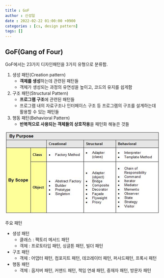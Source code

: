 ```yaml
---
title : GoF
author : 신성일
date : 2022-02-22 01:00:00 +0900
categories : [cs, design pattern]
tags: []
---
```


## **GoF(Gang of Four)**

GoF에서는 23가지 디자인패턴을 3가지 유형으로 분류함.

1. 생성 패턴(Creation pattern)
   - **객체를 생성**하는데 관련된 패턴들
   - 객체가 생성되는 과정의 유연성을 높이고, 코드의 유지를 쉽게함
2. 구조 패턴(Structural Pattern)
   - **프로그램 구조**에 관련된 패턴들
   - 프로그램 내의 자료구조나 인터페이스 구조 등 프로그램의 구조를 설계하는데 활용할 수 있는 패턴들
3. 행동 패턴(Behavioral Pattern)
   - **반복적으로 사용되는 객체들의 상호작용**을 패턴화 해놓은 것들



![img](../assets/img/2022-02-22-Gof/gof_types.png)

주요 패턴

- 생성 패턴 
  - 클래스 : 팩토리 메서드 패턴
  - 객체 :  프로토타입 패턴, 싱글톤 패턴, 빌더 패턴
- 구조 패턴
  - 객체 : 어댑터 패턴, 컴포지트 패턴, 데코레이터 패턴, 퍼사드패턴, 프록시 패턴
- 행동 패턴
  - 객체 : 옵저버 패턴, 커맨드 패턴, 책임 연쇄 패턴, 중재자 패턴, 방문자 패턴